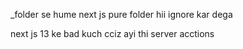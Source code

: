 \_folder se hume next js pure folder hii ignore kar dega

next js 13 ke bad kuch cciz ayi thi server acctions
